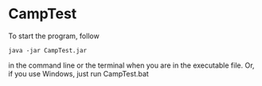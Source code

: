 # CampTest
To start the program, follow
```
java -jar CampTest.jar
```
in the command line or the terminal when you are in the executable file.
Or, if you use Windows, just run CampTest.bat
